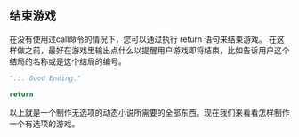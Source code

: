 ## 结束游戏
在没有使用过call命令的情况下，您可以通过执行 return 语句来结束游戏。 在这样做之前，最好在游戏里输出点什么以提醒用户游戏即将结束，比如告诉用户这个结局的名称或是这个结局的编号。    
```python
".:. Good Ending."

return
```
以上就是一个制作无选项的动态小说所需要的全部东西。现在我们来看看怎样制作一个有选项的游戏。
